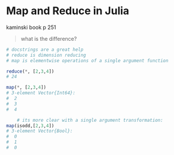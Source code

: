 # Map and Reduce in Julia
kaminski book p 251

>what is the difference?

```jl
# docstrings are a great help
# reduce is dimension reducing
# map is elementwise operations of a single argument function

reduce(*, [2,3,4])
# 24

map(*, [2,3,4])
# 3-element Vector{Int64}:
#  2
#  3
#  4

    # its more clear with a single argument transformation:
map(isodd,[2,3,4])
# 3-element Vector{Bool}:
#  0
#  1
#  0



```